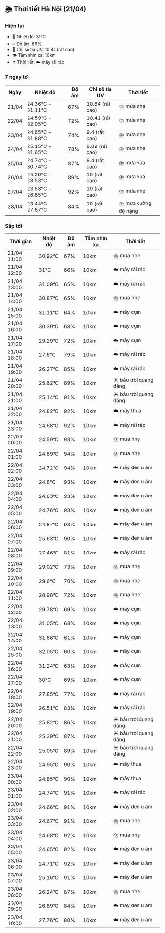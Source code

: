 ## 🌦️ Thời tiết Hà Nội (21/04)

### Hiện tại

- 🌡️ Nhiệt độ: 31℃
- 💦 Độ ẩm: 66%
- 🌟 Chỉ số tia UV: 10.84 (rất cao)
- 👁️ Tầm nhìn xa: 10km
- ☂️ Thời tiết: ☁️ mây rải rác

### 7 ngày tới

| Ngày | Nhiệt độ | Độ ẩm | Chỉ số tia UV | Thời tiết |
| --- | --- | --- | --- | --- |
| 21/04 | 24.36℃ - 31.11℃ | 67% | 10.84 (rất cao) | ⛈️ mưa nhẹ |
| 22/04 | 24.59℃ - 32.05℃ | 72% | 10.41 (rất cao) | ⛈️ mưa nhẹ |
| 23/04 | 24.65℃ - 31.88℃ | 74% | 9.4 (rất cao) | ⛈️ mưa nhẹ |
| 24/04 | 25.15℃ - 31.65℃ | 78% | 9.69 (rất cao) | ⛈️ mưa nhẹ |
| 25/04 | 24.74℃ - 30.74℃ | 87% | 9.4 (rất cao) | ⛈️ mưa vừa |
| 26/04 | 24.29℃ - 28.53℃ | 89% | 10 (rất cao) | ⛈️ mưa vừa |
| 27/04 | 23.53℃ - 26.65℃ | 92% | 10 (rất cao) | ⛈️ mưa nhẹ |
| 28/04 | 23.44℃ - 27.87℃ | 84% | 10 (rất cao) | ⛈️ mưa cường độ nặng |

### Sắp tới

| Thời gian | Nhiệt độ | Độ ẩm | Tầm nhìn xa | Thời tiết |
| --- | --- | --- | --- | --- |
| 21/04 11:00 | 30.92℃ | 67% | 10km | ⛈️ mưa nhẹ |
| 21/04 12:00 | 31℃ | 66% | 10km | ☁️ mây rải rác |
| 21/04 13:00 | 31.09℃ | 65% | 10km | ☁️ mây rải rác |
| 21/04 14:00 | 30.87℃ | 65% | 10km | ⛈️ mưa nhẹ |
| 21/04 15:00 | 31.11℃ | 64% | 10km | ☁️ mây cụm |
| 21/04 16:00 | 30.39℃ | 68% | 10km | ☁️ mây cụm |
| 21/04 17:00 | 29.29℃ | 72% | 10km | ☁️ mây cụm |
| 21/04 18:00 | 27.6℃ | 79% | 10km | ☁️ mây rải rác |
| 21/04 19:00 | 26.27℃ | 85% | 10km | ☁️ mây rải rác |
| 21/04 20:00 | 25.62℃ | 89% | 10km | ☀️ bầu trời quang đãng |
| 21/04 21:00 | 25.14℃ | 91% | 10km | ☀️ bầu trời quang đãng |
| 21/04 22:00 | 24.82℃ | 92% | 10km | ☁️ mây thưa |
| 21/04 23:00 | 24.68℃ | 92% | 10km | ☁️ mây rải rác |
| 22/04 00:00 | 24.59℃ | 93% | 10km | ⛈️ mưa nhẹ |
| 22/04 01:00 | 24.69℃ | 94% | 10km | ⛈️ mưa nhẹ |
| 22/04 02:00 | 24.72℃ | 94% | 10km | ☁️ mây đen u ám |
| 22/04 03:00 | 24.8℃ | 93% | 10km | ☁️ mây đen u ám |
| 22/04 04:00 | 24.83℃ | 93% | 10km | ☁️ mây đen u ám |
| 22/04 05:00 | 24.76℃ | 93% | 10km | ☁️ mây đen u ám |
| 22/04 06:00 | 24.87℃ | 93% | 10km | ☁️ mây đen u ám |
| 22/04 07:00 | 25.63℃ | 90% | 10km | ☁️ mây đen u ám |
| 22/04 08:00 | 27.46℃ | 81% | 10km | ☁️ mây rải rác |
| 22/04 09:00 | 29.02℃ | 73% | 10km | ⛈️ mưa nhẹ |
| 22/04 10:00 | 29.6℃ | 70% | 10km | ⛈️ mưa nhẹ |
| 22/04 11:00 | 28.98℃ | 72% | 10km | ⛈️ mưa nhẹ |
| 22/04 12:00 | 29.78℃ | 69% | 10km | ☁️ mây cụm |
| 22/04 13:00 | 31.05℃ | 63% | 10km | ☁️ mây cụm |
| 22/04 14:00 | 31.68℃ | 61% | 10km | ☁️ mây cụm |
| 22/04 15:00 | 32.05℃ | 60% | 10km | ☁️ mây cụm |
| 22/04 16:00 | 31.24℃ | 63% | 10km | ☁️ mây cụm |
| 22/04 17:00 | 30℃ | 69% | 10km | ☁️ mây cụm |
| 22/04 18:00 | 27.85℃ | 77% | 10km | ☁️ mây rải rác |
| 22/04 19:00 | 26.51℃ | 83% | 10km | ☁️ mây rải rác |
| 22/04 20:00 | 25.82℃ | 86% | 10km | ☀️ bầu trời quang đãng |
| 22/04 21:00 | 25.39℃ | 87% | 10km | ☀️ bầu trời quang đãng |
| 22/04 22:00 | 25.05℃ | 89% | 10km | ☀️ bầu trời quang đãng |
| 22/04 23:00 | 24.95℃ | 90% | 10km | ☁️ mây thưa |
| 23/04 00:00 | 24.85℃ | 90% | 10km | ☁️ mây thưa |
| 23/04 01:00 | 24.74℃ | 91% | 10km | ☁️ mây rải rác |
| 23/04 02:00 | 24.66℃ | 91% | 10km | ☁️ mây đen u ám |
| 23/04 03:00 | 24.67℃ | 91% | 10km | ⛈️ mưa nhẹ |
| 23/04 04:00 | 24.68℃ | 92% | 10km | ⛈️ mưa nhẹ |
| 23/04 05:00 | 24.65℃ | 92% | 10km | ☁️ mây đen u ám |
| 23/04 06:00 | 24.71℃ | 92% | 10km | ☁️ mây đen u ám |
| 23/04 07:00 | 25.16℃ | 91% | 10km | ☁️ mây đen u ám |
| 23/04 08:00 | 26.24℃ | 87% | 10km | ⛈️ mưa nhẹ |
| 23/04 09:00 | 26.89℃ | 84% | 10km | ☁️ mây đen u ám |
| 23/04 10:00 | 27.76℃ | 80% | 10km | ☁️ mây đen u ám |
